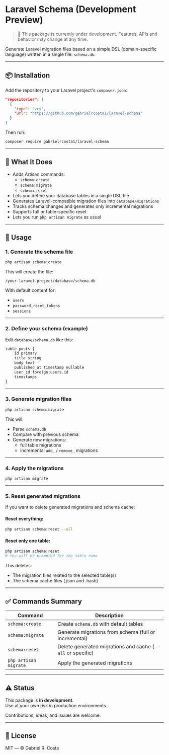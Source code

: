 # Laravel Schema (Development Preview)

> 🧪 This package is currently under development. Features, APIs and behavior may change at any time.

Generate Laravel migration files based on a simple DSL (domain-specific language) written in a single file: `schema.db`.

---

## 📦 Installation

Add the repository to your Laravel project's `composer.json`:

```json
"repositories": [
  {
    "type": "vcs",
    "url": "https://github.com/gabrielrcosta1/laravel-schema"
  }
]
```

Then run:

```bash
composer require gabrielrcosta1/laravel-schema
```

---

## 📁 What It Does

- Adds Artisan commands:
  - `schema:create`
  - `schema:migrate`
  - `schema:reset`
- Lets you define your database tables in a single DSL file
- Generates Laravel-compatible migration files into `database/migrations`
- Tracks schema changes and generates only incremental migrations
- Supports full or table-specific reset
- Lets you run `php artisan migrate` as usual

---

## 🚀 Usage

### 1. Generate the schema file

```bash
php artisan schema:create
```

This will create the file:

```
/your-laravel-project/database/schema.db
```

With default content for:

- `users`
- `password_reset_tokens`
- `sessions`

---

### 2. Define your schema (example)

Edit `database/schema.db` like this:

```txt
table posts {
    id primary
    title string
    body text
    published_at timestamp nullable
    user_id foreign:users.id
    timestamps
}
```

---

### 3. Generate migration files

```bash
php artisan schema:migrate
```

This will:

- Parse `schema.db`
- Compare with previous schema
- Generate new migrations:
  - full table migrations
  - incremental `add_` / `remove_` migrations

---

### 4. Apply the migrations

```bash
php artisan migrate
```

---

### 5. Reset generated migrations

If you want to delete generated migrations and schema cache:

#### Reset everything:

```bash
php artisan schema:reset --all
```

#### Reset only one table:

```bash
php artisan schema:reset
# You will be prompted for the table name
```

This deletes:

- The migration files related to the selected table(s)
- The schema cache files (.json and .hash)

---

## ✅ Commands Summary

| Command               | Description                                                 |
| --------------------- | ----------------------------------------------------------- |
| `schema:create`       | Create `schema.db` with default tables                      |
| `schema:migrate`      | Generate migrations from schema (full or incremental)       |
| `schema:reset`        | Delete generated migrations and cache (`--all` or specific) |
| `php artisan migrate` | Apply the generated migrations                              |

---

## ⚠️ Status

This package is **in development**.  
Use at your own risk in production environments.

Contributions, ideas, and issues are welcome.

---

## 📄 License

MIT — © Gabriel R. Costa

